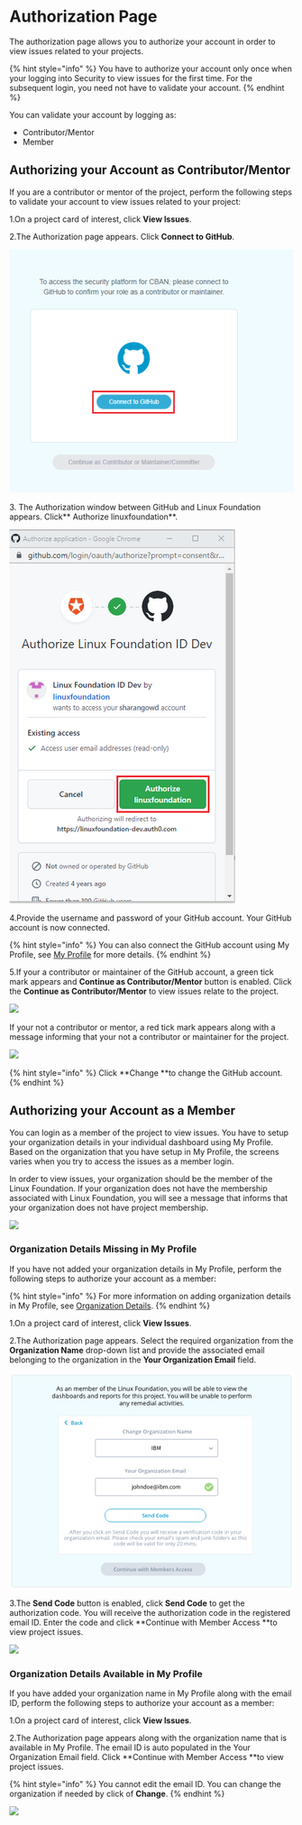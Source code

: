 # Authorization Page

The authorization page allows you to authorize your account in order to view issues related to your projects.&#x20;

{% hint style="info" %}
You have to authorize your account only once when your logging into Security to view issues for the first time. For the subsequent login, you need not have to validate your account.&#x20;
{% endhint %}

You can validate your account by logging as:

* Contributor/Mentor
* Member&#x20;

## Authorizing your Account as Contributor/Mentor

If you are a contributor or mentor of the project, perform the following steps to validate your account to view issues related to your project:

1.On a project card of interest, click **View Issues**.

2.The Authorization page appears. Click **Connect to GitHub**.&#x20;

![](../../.gitbook/assets/Github.png)

3\. The Authorization window between GitHub and Linux Foundation appears. Click** Authorize linuxfoundation**.&#x20;

![](../../.gitbook/assets/Authorize.png)

4.Provide the username and password of your GitHub account. Your GitHub account is now connected.&#x20;

{% hint style="info" %}
You can also connect the GitHub account using My Profile, see [My Profile](https://docs.linuxfoundation.org/lfx/my-profile/linking-social-accounts) for more details.&#x20;
{% endhint %}

5.If your a contributor or maintainer of the GitHub account, a green tick mark appears and **Continue as Contributor/Mentor** button is enabled. Click the **Continue as Contributor/Mentor** to view issues relate to the project.&#x20;

![](../../.gitbook/assets/Github\_Contributor.png)

If your not a contributor or mentor,  a red tick mark appears along with a message informing that your not a contributor or maintainer for the project.&#x20;

![](../../.gitbook/assets/Not\_Contributor.png)

{% hint style="info" %}
Click **Change **to change the GitHub account.&#x20;
{% endhint %}

## Authorizing your Account as a Member

You can login as a member of the project to view issues. You have to setup your organization details in your individual dashboard using My Profile. Based on the organization that you have setup in My Profile, the screens varies when you try to access the issues as a member login.&#x20;

In order to view issues, your organization should be the member of the Linux Foundation. If your organization does not have the membership associated with Linux Foundation, you will see a message that informs that your organization does not have project membership.&#x20;

![](../../.gitbook/assets/No\_Project\_Membership.png)

### Organization Details Missing in My Profile&#x20;

If you have not added your organization details in My Profile, perform the following steps to authorize your account as a member:

{% hint style="info" %}
For more information on adding organization details in My Profile, see [Organization Details](https://docs.linuxfoundation.org/lfx/my-profile/managing-your-profile).&#x20;
{% endhint %}

1.On a project card of interest, click **View Issues**.

2.The Authorization page appears. Select the required organization from the **Organization Name** drop-down list and provide the associated email belonging to the organization in the **Your Organization Email** field.&#x20;

![](<../../.gitbook/assets/Member Access.png>)

3.The **Send Code** button is enabled, click **Send Code** to get the authorization code. You will receive the authorization code in the registered email ID. Enter the code and click **Continue with Member Access **to view project issues.

![](<../../.gitbook/assets/Member Access\_Button.png>)

### Organization Details Available in My Profile&#x20;

If you have added your organization name in My Profile along with the email ID, perform the following steps to authorize your account as a member:

1.On a project card of interest, click **View Issues**.

2.The Authorization page appears along with the organization name that is available in My Profile. The email ID is auto populated in the Your Organization Email field. Click **Continue with Member Access **to view project issues.

{% hint style="info" %}
You cannot edit the email ID. You can change the organization if needed by click of **Change**.&#x20;
{% endhint %}

![](../../.gitbook/assets/Organization\_Updated.png)







&#x20;
